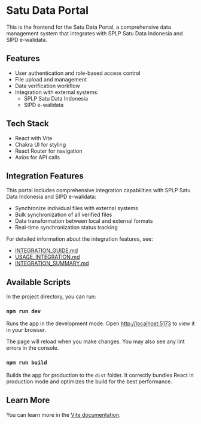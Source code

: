 # Satu Data Portal

This is the frontend for the Satu Data Portal, a comprehensive data management system that integrates with SPLP Satu Data Indonesia and SIPD e-walidata.

## Features

- User authentication and role-based access control
- File upload and management
- Data verification workflow
- Integration with external systems:
  - SPLP Satu Data Indonesia
  - SIPD e-walidata

## Tech Stack

- React with Vite
- Chakra UI for styling
- React Router for navigation
- Axios for API calls

## Integration Features

This portal includes comprehensive integration capabilities with SPLP Satu Data Indonesia and SIPD e-walidata:

- Synchronize individual files with external systems
- Bulk synchronization of all verified files
- Data transformation between local and external formats
- Real-time synchronization status tracking

For detailed information about the integration features, see:
- [INTEGRATION_GUIDE.md](../INTEGRATION_GUIDE.md)
- [USAGE_INTEGRATION.md](../USAGE_INTEGRATION.md)
- [INTEGRATION_SUMMARY.md](../INTEGRATION_SUMMARY.md)

## Available Scripts

In the project directory, you can run:

### `npm run dev`

Runs the app in the development mode.
Open [http://localhost:5173](http://localhost:5173) to view it in your browser.

The page will reload when you make changes.
You may also see any lint errors in the console.

### `npm run build`

Builds the app for production to the `dist` folder.
It correctly bundles React in production mode and optimizes the build for the best performance.

## Learn More

You can learn more in the [Vite documentation](https://vitejs.dev/guide/).